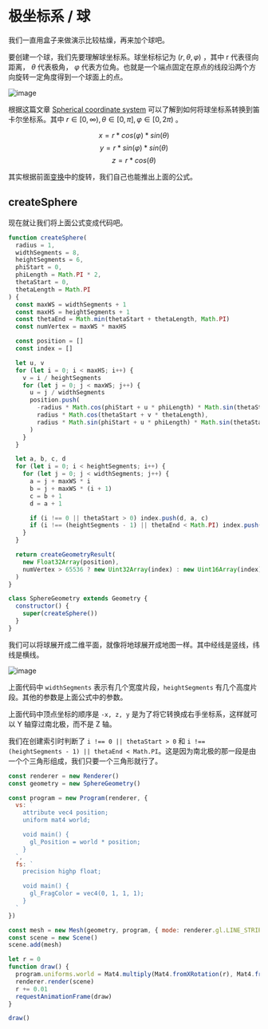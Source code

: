 # 极坐标系 / 球

我们一直用盒子来做演示比较枯燥，再来加个球吧。

要创建一个球，我们先要理解球坐标系。球坐标标记为 $(r, \theta, \varphi)$ ，其中 r 代表径向距离， $\theta$ 代表极角， $\varphi$ 代表方位角。也就是一个端点固定在原点的线段沿两个方向旋转一定角度得到一个球面上的点。

![image](https://user-images.githubusercontent.com/25923128/123222248-548b5380-d502-11eb-85fb-b9dc7246aa9c.png)

根据这篇文章 [Spherical coordinate system](https://en.wikipedia.org/wiki/Spherical_coordinate_system) 可以了解到如何将球坐标系转换到笛卡尔坐标系。其中 $r ∈ [0, ∞), θ ∈ [0, π], φ ∈ [0, 2π)$ 。

$$
x = r * cos(\varphi) * sin(\theta)
$$
$$
y = r * sin(\varphi) * sin(\theta)
$$
$$
z = r * cos(\theta)
$$

其实根据前面[变换](/6-transform.md)中的旋转，我们自己也能推出上面的公式。

## createSphere

现在就让我们将上面公式变成代码吧。

```js
function createSphere(
  radius = 1,
  widthSegments = 8,
  heightSegments = 6,
  phiStart = 0,
  phiLength = Math.PI * 2,
  thetaStart = 0,
  thetaLength = Math.PI
) {
  const maxWS = widthSegments + 1
  const maxHS = heightSegments + 1
  const thetaEnd = Math.min(thetaStart + thetaLength, Math.PI)
  const numVertex = maxWS * maxHS

  const position = []
  const index = []

  let u, v
  for (let i = 0; i < maxHS; i++) {
    v = i / heightSegments
    for (let j = 0; j < maxWS; j++) {
      u = j / widthSegments
      position.push(
        -radius * Math.cos(phiStart + u * phiLength) * Math.sin(thetaStart + v * thetaLength),
        radius * Math.cos(thetaStart + v * thetaLength),
        radius * Math.sin(phiStart + u * phiLength) * Math.sin(thetaStart + v * thetaLength)
      )
    }
  }

  let a, b, c, d
  for (let i = 0; i < heightSegments; i++) {
    for (let j = 0; j < widthSegments; j++) {
      a = j + maxWS * i
      b = j + maxWS * (i + 1)
      c = b + 1
      d = a + 1

      if (i !== 0 || thetaStart > 0) index.push(d, a, c)
      if (i !== (heightSegments - 1) || thetaEnd < Math.PI) index.push(a, b, c)
    }
  }

  return createGeometryResult(
    new Float32Array(position),
    numVertex > 65536 ? new Uint32Array(index) : new Uint16Array(index),
  )
}

class SphereGeometry extends Geometry {
  constructor() {
    super(createSphere())
  }
}
```

我们可以将球展开成二维平面，就像将地球展开成地图一样。其中经线是竖线，纬线是横线。

![image](https://user-images.githubusercontent.com/25923128/123234274-64f4fb80-d50d-11eb-8b02-5dd1f0e9f2c3.png)

上面代码中 `widthSegments` 表示有几个宽度片段，`heightSegments` 有几个高度片段。其他的参数是上面公式中的参数。

上面代码中顶点坐标的顺序是 `-x, z, y` 是为了将它转换成右手坐标系，这样就可以 Y 轴穿过南北极，而不是 Z 轴。

我们在创建索引时判断了 `i !== 0 || thetaStart > 0` 和 `i !== (heightSegments - 1) || thetaEnd < Math.PI`。这是因为南北极的那一段是由一个个三角形组成，我们只要一个三角形就行了。

```js run
const renderer = new Renderer()
const geometry = new SphereGeometry()

const program = new Program(renderer, {
  vs: `
    attribute vec4 position;
    uniform mat4 world;

    void main() {
      gl_Position = world * position;
    }
  `,
  fs: `
    precision highp float;

    void main() {
      gl_FragColor = vec4(0, 1, 1, 1);
    }
  `
})

const mesh = new Mesh(geometry, program, { mode: renderer.gl.LINE_STRIP })
const scene = new Scene()
scene.add(mesh)

let r = 0
function draw() {
  program.uniforms.world = Mat4.multiply(Mat4.fromXRotation(r), Mat4.fromYRotation(r))
  renderer.render(scene)
  r += 0.01
  requestAnimationFrame(draw)
}

draw()
```
